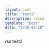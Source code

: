 ```yaml
---
layout: post
title: "test2"
description: ress2
template: "post"
date: "2020-03-18"
---
```



rss test2